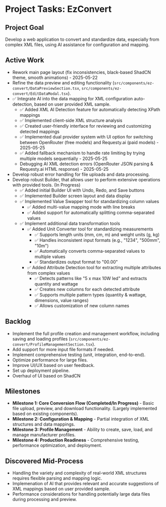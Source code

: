 # Project Tasks: EzConvert

## Project Goal

Develop a web application to convert and standardize data, especially from complex XML files, using AI assistance for configuration and mapping.

## Active Work

*   Rework main page layout (fix inconsistencies, black-based ShadCN theme, smooth animations) - 2025-05-22
*   Refine the data preview and editing functionality (`src/components/ez-convert/DataPreviewSection.tsx`, `src/components/ez-convert/EditDataModal.tsx`).
*   ✅ Integrate AI into the data mapping for XML configuration auto-detection, based on user provided XML sample.
    * ✅ Added XML AI Detection feature for automatically detecting XPath mappings
    * ✅ Implemented client-side XML structure analysis
    * ✅ Created user-friendly interface for reviewing and customizing detected mappings
    * ✅ Implemented dual provider system with UI option for switching between OpenRouter (free models) and Requesty.ai (paid models) - 2025-05-25
    * ✅ Added fallback mechanism to handle rate limiting by trying multiple models sequentially - 2025-05-25
    * Debugging AI XML detection errors (OpenRouter JSON parsing & Requesty.ai HTML response) - 2025-05-25
*   Develop robust error handling for file uploads and data processing.
*   Develop robust Builder, that allows user to perform extensive operations with provided tools. (In Progress)
    * ✅ Added initial Builder UI with Undo, Redo, and Save buttons
    * ✅ Implemented Builder screen layout and data display
    * ✅ Implemented Value Swapper tool for standardizing column values
      * ✅ Added multi-value mapping mode with line breaks
      * ✅ Added support for automatically splitting comma-separated values
    * ✅ Implement additional data transformation tools
      * ✅ Added Unit Converter tool for standardizing measurements
        * ✅ Supports length units (mm, cm, m) and weight units (g, kg)
        * ✅ Handles inconsistent input formats (e.g., "1234", "500mm", "10m")
        * ✅ Automatically converts comma-separated values to multiple values
        * ✅ Standardizes output format to "00.00"
      * ✅ Added Attribute Detection tool for extracting multiple attributes from complex values
        * ✅ Detects patterns like "5 x max 10W led" and extracts quantity and wattage
        * ✅ Creates new columns for each detected attribute
        * ✅ Supports multiple pattern types (quantity & wattage, dimensions, value ranges)
        * ✅ Allows customization of new column names

## Backlog

*   Implement the full profile creation and management workflow, including saving and loading profiles (`src/components/ez-convert/ProfileManagementSection.tsx`).
*   Add support for more input file formats if needed.
*   Implement comprehensive testing (unit, integration, end-to-end).
*   Optimize performance for large files.
*   Improve UI/UX based on user feedback.
*   Set up deployment pipeline.
*   Overhaul of UI based on ShadCN

## Milestones

*   **Milestone 1: Core Conversion Flow (Completed/In Progress)** - Basic file upload, preview, and download functionality. (Largely implemented based on existing components).
*   **Milestone 2: Configuration & Mapping** - Partial integration of XML structures and data mappings.
*   **Milestone 3: Profile Management** - Ability to create, save, load, and manage manufacturer profiles.
*   **Milestone 4: Production Readiness** - Comprehensive testing, performance optimization, and deployment.

## Discovered Mid-Process

*   Handling the variety and complexity of real-world XML structures requires flexible parsing and mapping logic.
*   Implemenation of AI that provides relevant and accurate suggestions of XML mappings based on user provided sample.
*   Performance considerations for handling potentially large data files during processing and preview.